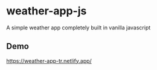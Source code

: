 # weather-app-js
A simple weather app completely built in vanilla javascript

## Demo
https://weather-app-tr.netlify.app/
